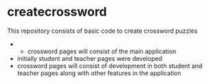 # createcrossword
This repository consists of basic code to create crossword puzzles
- - crossword pages will consist of the main application
- initially student and teacher pages were developed 
- crossword pages will consist of development in both student and teacher pages along with other features in the application
